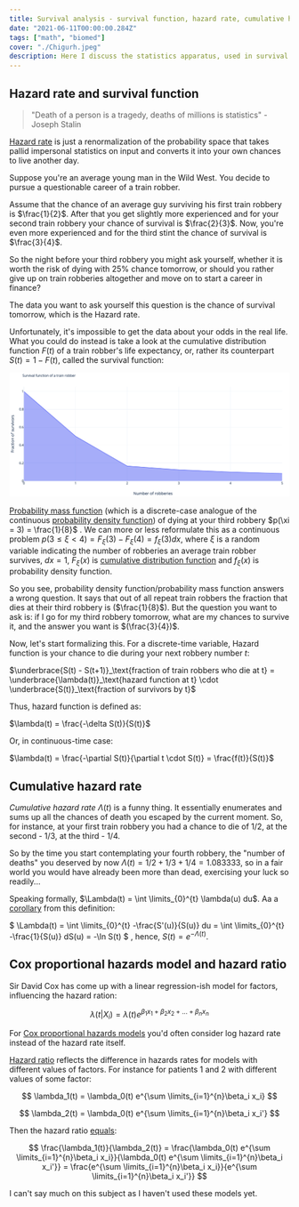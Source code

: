 ```yaml
---
title: Survival analysis - survival function, hazard rate, cumulative hazard rate, hazard ratio, Cox model
date: "2021-06-11T00:00:00.284Z"
tags: ["math", "biomed"]
cover: "./Chigurh.jpeg"
description: Here I discuss the statistics apparatus, used in survival analysis and durability modelling.
---
```


Hazard rate and survival function
---------------------------------

> "Death of a person is a tragedy, deaths of millions is statistics"
>                                                      - Joseph Stalin

[Hazard rate](https://en.wikipedia.org/wiki/Survival_analysis) is just a renormalization of the probability space that takes pallid impersonal statistics on input and converts it into your own chances to live another day.

Suppose you're an average young man in the Wild West. You decide to pursue a questionable career of a train robber.

Assume that the chance of an average guy surviving his first train robbery is $\frac{1}{2}$. After that you get slightly more experienced and for your second train robbery your chance of survival is $\frac{2}{3}$. Now, you're even more experienced and for the third stint the chance of survival is $\frac{3}{4}$. 

So the night before your third robbery you might ask yourself, whether it is worth the risk of dying with 25% chance tomorrow, or should you rather give up on train robberies altogether and move on to start a career in finance? 

The data you want to ask yourself this question is the chance of survival tomorrow, which is the Hazard rate.

Unfortunately, it's impossible to get the data about your odds in the real life. What you could do instead is take a look at the cumulative distribution function $F(t)$ of a train robber's life expectancy, or, rather its counterpart $S(t) = 1-F(t)$, called the survival function:

![Survival function](./survival_function.png)

[Probability mass function](https://en.wikipedia.org/wiki/Probability_mass_function) (which is a discrete-case analogue of the continuous [probability density function](https://en.wikipedia.org/wiki/Probability_density_function)) of dying at your third robbery $p(\xi = 3) = \frac{1}{8}$ . We can more or less reformulate this as a continuous problem $p(3 \leq \xi < 4) = F_\xi(3) - F_\xi(4) = f_\xi(3)dx$, where $\xi$ is a random variable indicating the number of robberies an average train robber survives, $dx=1$, $F_\xi(x)$ is [cumulative distribution function](https://en.wikipedia.org/wiki/Cumulative_distribution_function) and $f_\xi(x)$ is probability density function.

So you see, probability density function/probability mass function answers a wrong question. It says that out of all repeat train robbers the fraction that dies at their third robbery is ($\frac{1}{8}$). But the question you want to ask is: if I go for my third robbery tomorrow, what are my chances to survive it, and the answer you want is $(\frac{3}{4})$.

Now, let's start formalizing this. For a discrete-time variable, Hazard function is your chance to die during your next robbery number $t$:

$\underbrace{S(t) - S(t+1)}_\text{fraction of train robbers who die at t} = \underbrace{\lambda(t)}_\text{hazard function at t} \cdot \underbrace{S(t)}_\text{fraction of survivors by t}$

Thus, hazard function is defined as:

$\lambda(t) = \frac{-\delta S(t)}{S(t)}$

Or, in continuous-time case:

$\lambda(t) = \frac{-\partial S(t)}{\partial t \cdot S(t)} = \frac{f(t)}{S(t)}$


Cumulative hazard rate
----------------------

*Cumulative hazard rate* $\Lambda(t)$ is a funny thing. It essentially enumerates and sums up all the chances of death you escaped by the current moment. So, for instance, at your first train robbery you had a chance to die of $1/2$, at the second - $1/3$, at the third - $1/4$. 

So by the time you start contemplating your fourth robbery, the "number of deaths" you deserved by now $\Lambda(t) = 1/2 + 1/3 + 1/4 = 1.083333$, so in a fair world you would have already been more than dead, exercising your luck so readily...

Speaking formally, $\Lambda(t) = \int \limits_{0}^{t} \lambda(u) du$. Aa a [corollary](https://data.princeton.edu/pop509/ParametricSurvival.pdf) from this definition: 

$ \Lambda(t) = \int \limits_{0}^{t} -\frac{S'(u)}{S(u)} du = \int \limits_{0}^{t} -\frac{1}{S(u)} dS(u) = -\ln S(t) $ , hence, $S(t) = e^{-\Lambda(t)}$.


Cox proportional hazards model and hazard ratio
-----------------------------------------------

Sir David Cox has come up with a linear regression-ish model for factors, influencing the hazard ration:

$$ \lambda(t|X_i) = \lambda(t) e^{\beta_1 x_1 + \beta_2 x_2 + ... + \beta_n x_n} $$

For [Cox proportional hazards models](https://en.wikipedia.org/wiki/Proportional_hazards_model) you'd often consider log 
hazard rate instead of the hazard rate itself.

[Hazard ratio](https://en.wikipedia.org/wiki/Hazard_ratio) reflects the difference in hazards rates for models with 
different values of factors. For instance for patients 1 and 2 with different values of some factor:

$$ \lambda_1(t) = \lambda_0(t) e^{\sum \limits_{i=1}^{n}\beta_i x_i} $$

$$ \lambda_2(t) = \lambda_0(t) e^{\sum \limits_{i=1}^{n}\beta_i x_i'} $$

Then the hazard ratio [equals](http://www.sthda.com/english/wiki/cox-proportional-hazards-model):

$$ \frac{\lambda_1(t)}{\lambda_2(t)} = \frac{\lambda_0(t) e^{\sum \limits_{i=1}^{n}\beta_i x_i}}{\lambda_0(t) e^{\sum \limits_{i=1}^{n}\beta_i x_i'}} = \frac{e^{\sum \limits_{i=1}^{n}\beta_i x_i}}{e^{\sum \limits_{i=1}^{n}\beta_i x_i'}} $$

I can't say much on this subject as I haven't used these models yet.
